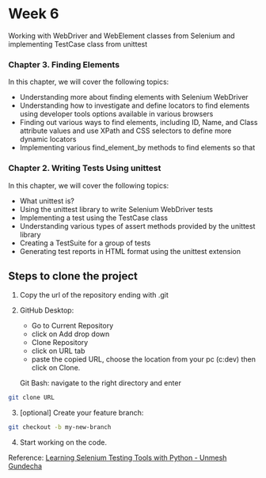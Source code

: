 # Week 6
Working with WebDriver and WebElement classes from Selenium and implementing TestCase class from unittest

### Chapter 3. Finding Elements
In this chapter, we will cover the following topics:
  * Understanding more about finding elements with Selenium WebDriver
  * Understanding how to investigate and define locators to find elements using developer tools options available in various browsers
  * Finding out various ways to find elements, including ID, Name, and Class attribute values and use XPath and CSS selectors to define more   dynamic locators
  * Implementing various find_element_by methods to find elements so that

### Chapter 2. Writing Tests Using unittest
In this chapter, we will cover the following topics:
 * What unittest is?
 * Using the unittest library to write Selenium WebDriver tests
 * Implementing a test using the TestCase class
 * Understanding various types of assert methods provided by the unittest library
 * Creating a TestSuite for a group of tests
 * Generating test reports in HTML format using the unittest extension


## Steps to clone the project 
1. Copy the url of the repository ending with .git
2. GitHub Desktop: 
    * Go to Current Repository
    * click on Add drop down
    * Clone Repository
    * click on URL tab
    * paste the copied URL, choose the location from your pc (c:dev\) then click on Clone.

    Git Bash: navigate to the right directory and enter 
  ```bash
  git clone URL
  ```

  3. [optional] Create your feature branch: 
  ```bash
  git checkout -b my-new-branch
  ```
  4. Start working on the code.

Reference:
[Learning Selenium Testing Tools with Python - Unmesh Gundecha](https://www.amazon.com/dp/1784392510/ref=cm_sw_em_r_mt_dp_U_xH1xDbVNB8KKX)
